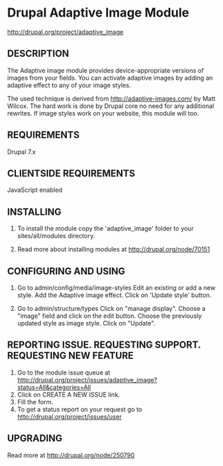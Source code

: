 Drupal Adaptive Image Module
========================================
http://drupal.org/project/adaptive_image


DESCRIPTION
-----------
The Adaptive image module provides device-appropriate versions of images from your fields.
You can activate adaptive images by adding an adaptive effect to any of your image styles.

The used technique is derived from http://adaptive-images.com/ by Matt Wilcox.
The hard work is done by Drupal core no need for any additional rewrites.
If image styles work on your website, this module will too.

REQUIREMENTS
------------
Drupal 7.x

CLIENTSIDE REQUIREMENTS
------------------------
JavaScript enabled

INSTALLING
----------
1. To install the module copy the 'adaptive_image' folder to your sites/all/modules directory.

2. Read more about installing modules at http://drupal.org/node/70151


CONFIGURING AND USING
---------------------
1. Go to admin/config/media/image-styles
   Edit an existing or add a new style. Add the Adaptive image effect.
   Click on 'Update style' button. 

2. Go to admin/structure/types
   Click on "manage display".
   Choose a "image" field and click on the edit button.
   Choose the previously updated style as image style.
   Click on "Update".


REPORTING ISSUE. REQUESTING SUPPORT. REQUESTING NEW FEATURE
-----------------------------------------------------------
1. Go to the module issue queue at http://drupal.org/project/issues/adaptive_image?status=All&categories=All
2. Click on CREATE A NEW ISSUE link.
3. Fill the form.
4. To get a status report on your request go to http://drupal.org/project/issues/user


UPGRADING
---------
Read more at http://drupal.org/node/250790
